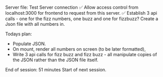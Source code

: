
Server file:
Test Server connection ✅
Allow access control from localhost:3000 for frontend to request from this server. ✅
Establish 3 api calls - one for the fizz numbers, one buzz and one for fizzbuzz?
Create a Json file with all numbers in. 


Todays plan:  
- Populate JSON.
- On mount, render all numbers on screen (to be later formatted),
- Write 3 api calls for fizz buzz and fizz buzz - all manipulate copies of the JSON rather than the JSON file itself.





End of session: 51 minutes
Start of next session.